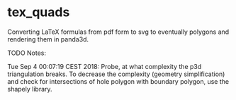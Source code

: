 # tex_quads
Converting LaTeX formulas from pdf form to svg to eventually polygons and rendering them in panda3d.


TODO Notes:

Tue Sep  4 00:07:19 CEST 2018: 
Probe, at what complexity the p3d triangulation breaks. 
To decrease the complexity (geometry simplification) and check for 
intersections of hole polygon with boundary polygon, use the shapely library.
